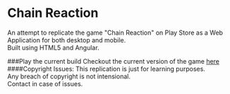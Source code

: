 Chain Reaction
==============
An attempt to replicate the game "Chain Reaction" on Play Store as a Web Application for both desktop and mobile.  
Built using HTML5 and Angular.  

###Play the current build
Checkout the current version of the game [here](http://sumitgouthaman.github.io/ChainReaction)  
####Copyright Issues:
This replication is just for learning purposes.  
Any breach of copyright is not intensional.  
Contact in case of issues.  
